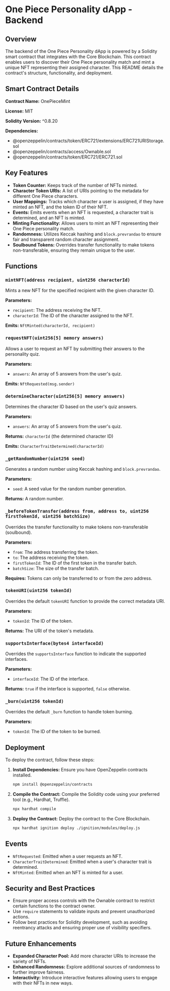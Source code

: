 # One Piece Personality dApp - Backend

## Overview

The backend of the One Piece Personality dApp is powered by a Solidity smart contract that integrates with the Core Blockchain. This contract enables users to discover their One Piece personality match and mint a unique NFT representing their assigned character. This README details the contract's structure, functionality, and deployment.

## Smart Contract Details

**Contract Name:** OnePieceMint

**License:** MIT

**Solidity Version:** ^0.8.20

**Dependencies:**

- @openzeppelin/contracts/token/ERC721/extensions/ERC721URIStorage.sol
- @openzeppelin/contracts/access/Ownable.sol
- @openzeppelin/contracts/token/ERC721/ERC721.sol

## Key Features

- **Token Counter:** Keeps track of the number of NFTs minted.
- **Character Token URIs:** A list of URIs pointing to the metadata for different One Piece characters.
- **User Mappings:** Tracks which character a user is assigned, if they have minted an NFT, and the token ID of their NFT.
- **Events:** Emits events when an NFT is requested, a character trait is determined, and an NFT is minted.
- **Minting Functionality:** Allows users to mint an NFT representing their One Piece personality match.
- **Randomness:** Utilizes Keccak hashing and `block.prevrandao` to ensure fair and transparent random character assignment.
- **Soulbound Tokens:** Overrides transfer functionality to make tokens non-transferable, ensuring they remain unique to the user.

## Functions

### `mintNFT(address recipient, uint256 characterId)`

Mints a new NFT for the specified recipient with the given character ID.

**Parameters:**
- `recipient`: The address receiving the NFT.
- `characterId`: The ID of the character assigned to the NFT.

**Emits:** `NftMinted(characterId, recipient)`

### `requestNFT(uint256[5] memory answers)`

Allows a user to request an NFT by submitting their answers to the personality quiz.

**Parameters:**
- `answers`: An array of 5 answers from the user's quiz.

**Emits:** `NftRequested(msg.sender)`

### `determineCharacter(uint256[5] memory answers)`

Determines the character ID based on the user's quiz answers.

**Parameters:**
- `answers`: An array of 5 answers from the user's quiz.

**Returns:** `characterId` (the determined character ID)

**Emits:** `CharacterTraitDetermined(characterId)`

### `_getRandomNumber(uint256 seed)`

Generates a random number using Keccak hashing and `block.prevrandao`.

**Parameters:**
- `seed`: A seed value for the random number generation.

**Returns:** A random number.

### `_beforeTokenTransfer(address from, address to, uint256 firstTokenId, uint256 batchSize)`

Overrides the transfer functionality to make tokens non-transferable (soulbound).

**Parameters:**
- `from`: The address transferring the token.
- `to`: The address receiving the token.
- `firstTokenId`: The ID of the first token in the transfer batch.
- `batchSize`: The size of the transfer batch.

**Requires:** Tokens can only be transferred to or from the zero address.

### `tokenURI(uint256 tokenId)`

Overrides the default `tokenURI` function to provide the correct metadata URI.

**Parameters:**
- `tokenId`: The ID of the token.

**Returns:** The URI of the token's metadata.

### `supportsInterface(bytes4 interfaceId)`

Overrides the `supportsInterface` function to indicate the supported interfaces.

**Parameters:**
- `interfaceId`: The ID of the interface.

**Returns:** `true` if the interface is supported, `false` otherwise.

### `_burn(uint256 tokenId)`

Overrides the default `_burn` function to handle token burning.

**Parameters:**
- `tokenId`: The ID of the token to be burned.

## Deployment

To deploy the contract, follow these steps:

1. **Install Dependencies:** Ensure you have OpenZeppelin contracts installed.

    ```sh
    npm install @openzeppelin/contracts
    ```

2. **Compile the Contract:** Compile the Solidity code using your preferred tool (e.g., Hardhat, Truffle).

    ```sh
    npx hardhat compile
    ```

3. **Deploy the Contract:** Deploy the contract to the Core Blockchain.

    ```sh
    npx hardhat ignition deploy ./ignition/modules/deploy.js
    ```

## Events

- `NftRequested`: Emitted when a user requests an NFT.
- `CharacterTraitDetermined`: Emitted when a user's character trait is determined.
- `NftMinted`: Emitted when an NFT is minted for a user.

## Security and Best Practices

- Ensure proper access controls with the Ownable contract to restrict certain functions to the contract owner.
- Use `require` statements to validate inputs and prevent unauthorized actions.
- Follow best practices for Solidity development, such as avoiding reentrancy attacks and ensuring proper use of visibility specifiers.

## Future Enhancements

- **Expanded Character Pool:** Add more character URIs to increase the variety of NFTs.
- **Enhanced Randomness:** Explore additional sources of randomness to further improve fairness.
- **Interactivity:** Introduce interactive features allowing users to engage with their NFTs in new ways.




 